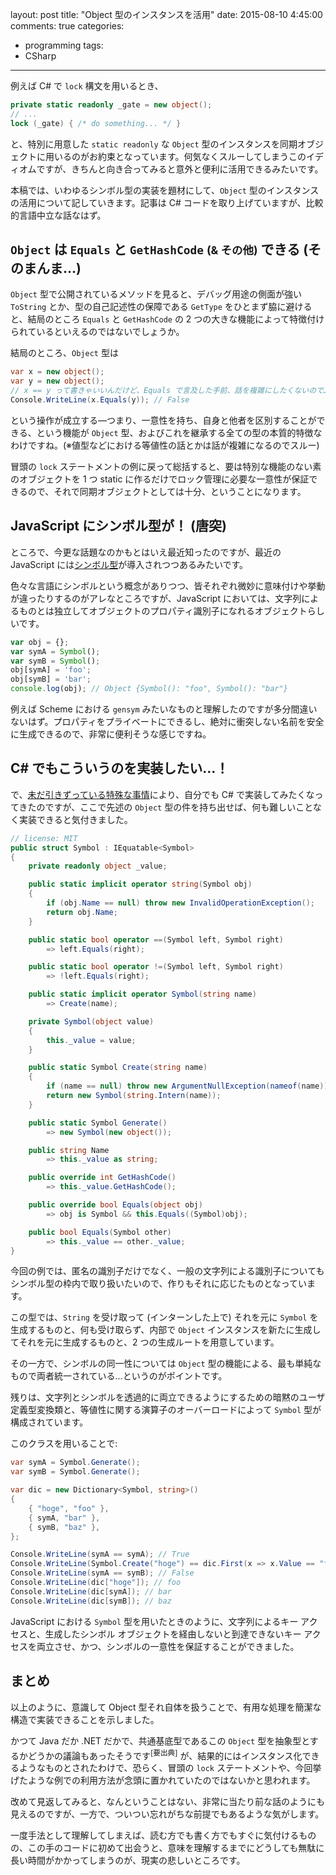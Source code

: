 layout: post
title: "Object 型のインスタンスを活用"
date: 2015-08-10 4:45:00
comments: true
categories:
- programming
tags:
- CSharp
---

例えば C# で `lock` 構文を用いるとき、

```csharp
private static readonly _gate = new object();
// ...
lock (_gate) { /* do something... */ }
```

と、特別に用意した `static readonly` な `Object` 型のインスタンスを同期オブジェクトに用いるのがお約束となっています。何気なくスルーしてしまうこのイディオムですが、きちんと向き合ってみると意外と便利に活用できるみたいです。

本稿では、いわゆるシンボル型の実装を題材にして、`Object` 型のインスタンスの活用について記していきます。記事は C# コードを取り上げていますが、比較的言語中立な話なはず。

<!-- more -->

## `Object` は `Equals` と `GetHashCode` <small>(& その他)</small> できる (そのまんま…)

`Object` 型で公開されているメソッドを見ると、デバッグ用途の側面が強い `ToString` とか、型の自己記述性の保障である `GetType` をひとまず脇に避けると、結局のところ `Equals` と `GetHashCode` の 2 つの大きな機能によって特徴付けられているといえるのではないでしょうか。

結局のところ、`Object` 型は

```csharp
var x = new object();
var y = new object();
// x == y って書きゃいいんだけど、Equals で言及した手前、話を複雑にしたくないので…
Console.WriteLine(x.Equals(y)); // False
```

という操作が成立する―つまり、一意性を持ち、自身と他者を区別することができる、という機能が `Object` 型、およびこれを継承する全ての型の本質的特徴なわけですね。(※値型などにおける等値性の話とかは話が複雑になるのでスルー)

冒頭の `lock` ステートメントの例に戻って総括すると、要は特別な機能のない素のオブジェクトを 1 つ static に作るだけでロック管理に必要な一意性が保証できるので、それで同期オブジェクトとしては十分、ということになります。

## JavaScript にシンボル型が！ (唐突)

ところで、今更な話題なのかもとはいえ最近知ったのですが、最近の JavaScript には[シンボル型](https://developer.mozilla.org/docs/Web/JavaScript/Reference/Global_Objects/Symbol)が導入されつつあるみたいです。

色々な言語にシンボルという概念がありつつ、皆それぞれ微妙に意味付けや挙動が違ったりするのがアレなところですが、JavaScript においては、文字列によるものとは独立してオブジェクトのプロパティ識別子になれるオブジェクトらしいです。

```javascript
var obj = {};
var symA = Symbol();
var symB = Symbol();
obj[symA] = 'foo';
obj[symB] = 'bar';
console.log(obj); // Object {Symbol(): "foo", Symbol(): "bar"}
```

例えば Scheme における `gensym` みたいなものと理解したのですが多分間違いないはず。プロパティをプライベートにできるし、絶対に衝突しない名前を安全に生成できるので、非常に便利そうな感じですね。

## C# でもこういうのを実装したい…！

で、[未だ引きずっている特殊な事情](http://yacq.net/)により、自分でも C# で実装してみたくなってきたのですが、ここで先述の `Object` 型の件を持ち出せば、何も難しいことなく実装できると気付きました。

```csharp
// license: MIT
public struct Symbol : IEquatable<Symbol>
{
    private readonly object _value;

    public static implicit operator string(Symbol obj)
    {
        if (obj.Name == null) throw new InvalidOperationException();
        return obj.Name;
    }

    public static bool operator ==(Symbol left, Symbol right)
        => left.Equals(right);

    public static bool operator !=(Symbol left, Symbol right)
        => !left.Equals(right);

    public static implicit operator Symbol(string name)
        => Create(name);

    private Symbol(object value)
    {
        this._value = value;
    }

    public static Symbol Create(string name)
    {
        if (name == null) throw new ArgumentNullException(nameof(name));
        return new Symbol(string.Intern(name));
    }

    public static Symbol Generate()
        => new Symbol(new object());

    public string Name
        => this._value as string;

    public override int GetHashCode()
        => this._value.GetHashCode();

    public override bool Equals(object obj)
        => obj is Symbol && this.Equals((Symbol)obj);

    public bool Equals(Symbol other)
        => this._value == other._value;
}
```

今回の例では、匿名の識別子だけでなく、一般の文字列による識別子についてもシンボル型の枠内で取り扱いたいので、作りもそれに応じたものとなっています。

この型では、`String` を受け取って (インターンした上で) それを元に `Symbol` を生成するものと、何も受け取らず、内部で `Object` インスタンスを新たに生成してそれを元に生成するものと、2 つの生成ルートを用意しています。

その一方で、シンボルの同一性については `Object` 型の機能による、最も単純なもので両者統一されている…というのがポイントです。

残りは、文字列とシンボルを透過的に両立できるようにするための暗黙のユーザ定義型変換類と、等値性に関する演算子のオーバーロードによって `Symbol` 型が構成されています。

このクラスを用いることで:

```csharp
var symA = Symbol.Generate();
var symB = Symbol.Generate();

var dic = new Dictionary<Symbol, string>()
{
    { "hoge", "foo" },
    { symA, "bar" },
    { symB, "baz" },
};

Console.WriteLine(symA == symA); // True
Console.WriteLine(Symbol.Create("hoge") == dic.First(x => x.Value == "foo").Key); // True
Console.WriteLine(symA == symB); // False
Console.WriteLine(dic["hoge"]); // foo
Console.WriteLine(dic[symA]); // bar
Console.WriteLine(dic[symB]); // baz
```

JavaScript における `Symbol` 型を用いたときのように、文字列によるキー アクセスと、生成したシンボル オブジェクトを経由しないと到達できないキー アクセスを両立させ、かつ、シンボルの一意性を保証することができました。

## まとめ

以上のように、意識して Object 型それ自体を扱うことで、有用な処理を簡潔な構造で実装できることを示しました。

かつて Java だか .NET だかで、共通基底型であるこの `Object` 型を抽象型とするかどうかの議論もあったそうです<sup>[要出典]</sup> が、結果的にはインスタンス化できるようなものとされたわけで、恐らく、冒頭の `lock` ステートメントや、今回挙げたような例での利用方法が念頭に置かれていたのではないかと思われます。

改めて見返してみると、なんということはない、非常に当たり前な話のようにも見えるのですが、一方で、ついつい忘れがちな前提でもあるような気がします。

一度手法として理解してしまえば、読む方でも書く方でもすぐに気付けるものの、この手のコードに初めて出会うと、意味を理解するまでにどうしても無駄に長い時間がかかってしまうのが、現実の悲しいところです。
